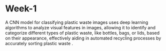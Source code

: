 # Week-1
A CNN  model for classifying plastic waste images uses deep learning algorithms to analyze visual features in images, allowing it to identify and categorize different types of plastic waste, like bottles, bags, or lids, based on their appearance, effectively aiding in automated recycling processes by accurately sorting plastic waste .
